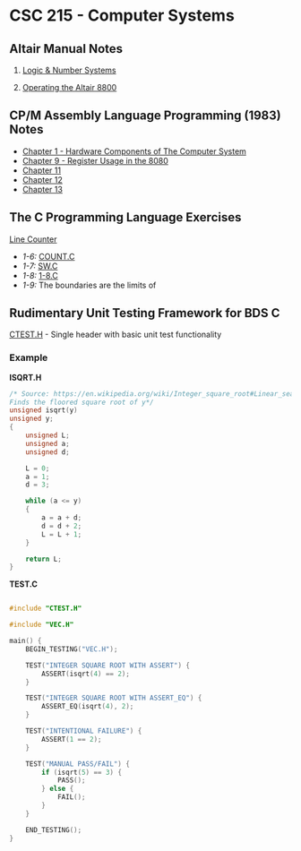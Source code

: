 # CSC 215 - Computer Systems

## **Altair Manual Notes**
 1. [Logic & Number Systems](Notes/AltairManualPart1notes.md)

 3. [Operating the Altair 8800](Notes/AltairManualPart3notes.md)

## **CP/M Assembly Language Programming (1983) Notes**
 - [Chapter 1 - Hardware Components of The Computer System](./Notes/CPM_Asm-Chp1.md)
 - [Chapter 9 - Register Usage in the 8080](./Notes/CPM_chp9.md)
 - [Chapter 11](./Notes/Chapter11.md)
 - [Chapter 12](./Notes/Chapter12.md)
 - [Chapter 13](./Notes/Chapter13.md)

## The C Programming Language Exercises
[Line Counter](./C/LC.C)
 - *1-6:* [COUNT.C](./C/COUNT.C)
 - *1-7:* [SW.C](./C/SW.C)
 - *1-8:* [1-8.C](./C/1-8.C)
 - *1-9:* The boundaries are the limits of  

## Rudimentary Unit Testing Framework for BDS C
[CTEST.H](./C/BDS_CTEST/CTEST.H) - Single header with basic unit test functionality
### Example
**ISQRT.H**
```c
/* Source: https://en.wikipedia.org/wiki/Integer_square_root#Linear_search_using_addition 
Finds the floored square root of y*/
unsigned isqrt(y)
unsigned y;
{
    unsigned L;
    unsigned a;
    unsigned d;

    L = 0;
    a = 1;
    d = 3;

    while (a <= y)
    {
        a = a + d;
        d = d + 2;
        L = L + 1;
    }

    return L;
}
```

**TEST.C**
```c

#include "CTEST.H"

#include "VEC.H"

main() {
    BEGIN_TESTING("VEC.H");

    TEST("INTEGER SQUARE ROOT WITH ASSERT") {
        ASSERT(isqrt(4) == 2);
    }

    TEST("INTEGER SQUARE ROOT WITH ASSERT_EQ") {
        ASSERT_EQ(isqrt(4), 2);
    }

    TEST("INTENTIONAL FAILURE") {
        ASSERT(1 == 2);
    }

    TEST("MANUAL PASS/FAIL") {
        if (isqrt(5) == 3) {
            PASS();
        } else {
            FAIL();
        }
    }

    END_TESTING();
}
```